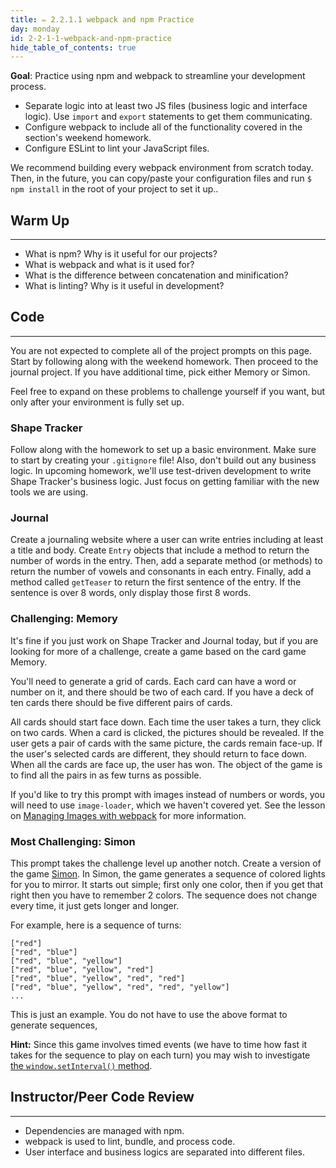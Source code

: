 ```yaml
---
title: ✏️ 2.2.1.1 webpack and npm Practice
day: monday
id: 2-2-1-1-webpack-and-npm-practice
hide_table_of_contents: true
---
```


**Goal**: Practice using npm and webpack to streamline your development process.

* Separate logic into at least two JS files (business logic and interface logic). Use `import` and `export` statements to get them communicating.
* Configure webpack to include all of the functionality covered in the section's weekend homework.
* Configure ESLint to lint your JavaScript files.

We recommend building every webpack environment from scratch today. Then, in the future, you can copy/paste your configuration files and run `$ npm install` in the root of your project to set it up..

## Warm Up
<hr />

* What is npm? Why is it useful for our projects?
* What is webpack and what is it used for?
* What is the difference between concatenation and minification?
* What is linting? Why is it useful in development?

## Code
<hr />

You are not expected to complete all of the project prompts on this page. Start by following along with the weekend homework. Then proceed to the journal project. If you have additional time, pick either Memory or Simon.

Feel free to expand on these problems to challenge yourself if you want, but only after your environment is fully set up.

### Shape Tracker

Follow along with the homework to set up a basic environment. Make sure to start by creating your `.gitignore` file! Also, don't build out any business logic. In upcoming homework, we'll use test-driven development to write Shape Tracker's business logic. Just focus on getting familiar with the new tools we are using.

### Journal

Create a journaling website where a user can write entries including at least a title and body. Create `Entry` objects that include a method to return the number of words in the entry. Then, add a separate method (or methods) to return the number of vowels and consonants in each entry. Finally, add a method called `getTeaser` to return the first sentence of the entry. If the sentence is over 8 words, only display those first 8 words.

### Challenging: Memory

It's fine if you just work on Shape Tracker and Journal today, but if you are looking for more of a challenge, create a game based on the card game Memory.

You'll need to generate a grid of cards. Each card can have a word or number on it, and there should be two of each card. If you have a deck of ten cards there should be five different pairs of cards.

All cards should start face down. Each time the user takes a turn, they click on two cards. When a card is clicked, the pictures should be revealed. If the user gets a pair of cards with the same picture, the cards remain face-up.  If the user's selected cards are different, they should return to face down. When all the cards are face up, the user has won. The object of the game is to find all the pairs in as few turns as possible.

If you'd like to try this prompt with images instead of numbers or words, you will need to use `image-loader`, which we haven't covered yet. See the lesson on [Managing Images with webpack](https://old.learnhowtoprogram.com/intermediate-javascript/test-driven-development-and-environments-with-javascript/managing-images-with-webpack) for more information.

### Most Challenging: Simon

This prompt takes the challenge level up another notch. Create a version of the game [Simon](https://www.youtube.com/watch?v=4YhVyt4q5HI). In Simon, the game generates a sequence of colored lights for you to mirror. It starts out simple; first only one color, then if you get that right then you have to remember 2 colors. The sequence does not change every time, it just gets longer and longer.

For example, here is a sequence of turns:

```
["red"]
["red", "blue"]
["red", "blue", "yellow"]
["red", "blue", "yellow", "red"]
["red", "blue", "yellow", "red", "red"]
["red", "blue", "yellow", "red", "red", "yellow"]
...
```

This is just an example. You do not have to use the above format to generate sequences, 

**Hint:** Since this game involves timed events (we have to time how fast it takes for the sequence to play on each turn) you may wish to investigate [the `window.setInterval()` method](https://developer.mozilla.org/en-US/docs/Web/API/setInterval).  

## Instructor/Peer Code Review
<hr />

* Dependencies are managed with npm.
* webpack is used to lint, bundle, and process code.
* User interface and business logics are separated into different files. 
